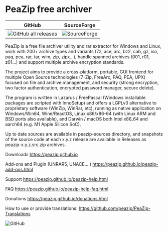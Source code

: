 PeaZip free archiver
======

| GitHub | SourceForge |
|     :---:      |     :---:      |
| ![GitHub all releases](https://img.shields.io/github/downloads/peazip/PeaZip/total)    | ![SourceForge](https://img.shields.io/sourceforge/dt/peazip)     |

PeaZip is a free file archiver utility and rar extractor for Windows and Linux, work with 200+ archive types and variants (7z, ace, arc, bz2, cab, gz, iso, paq, pea, rar, tar, wim, zip, zipx...), handle spanned archives (001, r01, z01...) and support multiple archive encryption standards.

The project aims to provide a cross-platform, portable, GUI frontend for multiple Open Source technologies (7-Zip, FreeArc, PAQ, PEA, UPX) focused on file and archive management, and security (strong encryption, two factor authentication, encrypted password manager, secure delete).

The program is written in Lazarus / FreePascal (Windows installable packages are scripted with InnoSetup) and offers a LGPLv3 alternative to proprietary software (WinZip, WinRar, etc), running as native application on Windows/Win64, Wine/ReactOS, Linux x86/x86-64 (with Linux ARM and BSD ports also available), and Darwin / macOS both Intel x86_64 and aarch64 (e.g. M1 Apple Silicon SoC).

Up to date sources are available in peazip-sources directory, and snapshots of the source code at each x.y.z release are available in Releases as peazip-x.y.z.src.zip archives.

Downloads https://peazip.github.io

Add-ons and Plugin (UNRAR5, UNACE,...) https://peazip.github.io/peazip-add-ons.html

Support https://peazip.github.io/peazip-help.html

FAQ https://peazip.github.io/peazip-help-faq.html

Donations https://peazip.github.io/donations.html

How to use or provide translations: https://github.com/peazip/PeaZip-Translations

![GitHub](https://img.shields.io/github/license/peazip/PeaZip)
